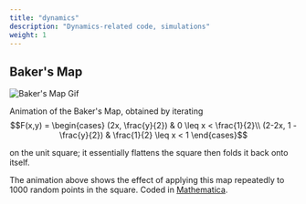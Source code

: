 ```yaml
---
title: "dynamics"
description: "Dynamics-related code, simulations"
weight: 1
---
```


## Baker's Map
<div class="image-wrapper">
<img src="/images/bakersmap.gif" alt="Baker's Map Gif"/>
</div>

Animation of the Baker's Map, obtained by iterating 
$$F(x,y) = \begin{cases}
(2x, \frac{y}{2}) & 0 \leq x < \frac{1}{2}\\
(2-2x, 1 - \frac{y}{2}) & \frac{1}{2} \leq x < 1
\end{cases}$$

on the unit square; it essentially flattens the square then folds it back onto itself. 

The animation above shows the effect of applying this map repeatedly to 1000 random points in the square. Coded in <a href="https://gist.github.com/louismeunier/74ab6e2062666e158fad80e43d3fcd14">Mathematica</a>.
